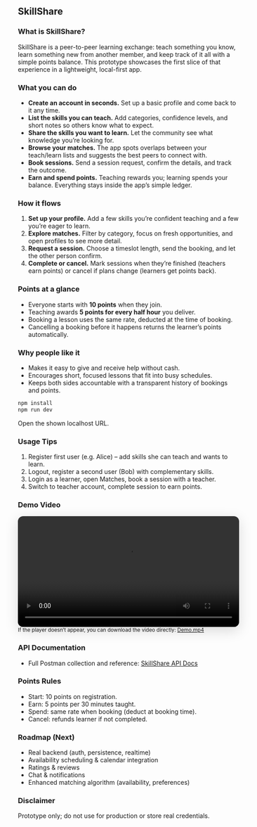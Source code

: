 ## SkillShare

### What is SkillShare?
SkillShare is a peer-to-peer learning exchange: teach something you know, learn something new from another member, and keep track of it all with a simple points balance. This prototype showcases the first slice of that experience in a lightweight, local-first app.

### What you can do
- **Create an account in seconds.** Set up a basic profile and come back to it any time.
- **List the skills you can teach.** Add categories, confidence levels, and short notes so others know what to expect.
- **Share the skills you want to learn.** Let the community see what knowledge you’re looking for.
- **Browse your matches.** The app spots overlaps between your teach/learn lists and suggests the best peers to connect with.
- **Book sessions.** Send a session request, confirm the details, and track the outcome.
- **Earn and spend points.** Teaching rewards you; learning spends your balance. Everything stays inside the app’s simple ledger.

### How it flows
1. **Set up your profile.** Add a few skills you’re confident teaching and a few you’re eager to learn.
2. **Explore matches.** Filter by category, focus on fresh opportunities, and open profiles to see more detail.
3. **Request a session.** Choose a timeslot length, send the booking, and let the other person confirm.
4. **Complete or cancel.** Mark sessions when they’re finished (teachers earn points) or cancel if plans change (learners get points back).

### Points at a glance
- Everyone starts with **10 points** when they join.
- Teaching awards **5 points for every half hour** you deliver.
- Booking a lesson uses the same rate, deducted at the time of booking.
- Cancelling a booking before it happens returns the learner’s points automatically.

### Why people like it
- Makes it easy to give and receive help without cash.
- Encourages short, focused lessons that fit into busy schedules.
- Keeps both sides accountable with a transparent history of bookings and points.

```cmd
npm install
npm run dev
```

Open the shown localhost URL.

### Usage Tips
1. Register first user (e.g. Alice) – add skills she can teach and wants to learn.
2. Logout, register a second user (Bob) with complementary skills.
3. Login as a learner, open Matches, book a session with a teacher.
4. Switch to teacher account, complete session to earn points.

### Demo Video
<video src="./src/context/Demo.mp4" controls width="820" style="max-width:100%; border-radius:12px; box-shadow: 0 8px 30px rgba(0,0,0,0.15);"></video>
<br/>
<sub>If the player doesn’t appear, you can download the video directly: <a href="./src/context/Demo.mp4">Demo.mp4</a></sub>

### API Documentation
- Full Postman collection and reference: [SkillShare API Docs](https://www.postman.com/unlogybackend/projects/documentation/punj9zu/skillshare)

### Points Rules
- Start: 10 points on registration.
- Earn: 5 points per 30 minutes taught.
- Spend: same rate when booking (deduct at booking time).
- Cancel: refunds learner if not completed.

### Roadmap (Next)
- Real backend (auth, persistence, realtime)
- Availability scheduling & calendar integration
- Ratings & reviews
- Chat & notifications
- Enhanced matching algorithm (availability, preferences)

### Disclaimer
Prototype only; do not use for production or store real credentials.
